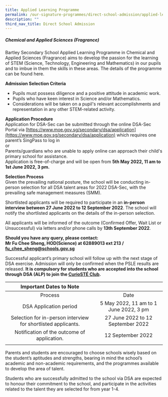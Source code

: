 ```yaml
---
title: Applied Learning Programme
permalink: /our-signature-programmes/direct-school-admission/applied-learning-programme/
description: ""
third_nav_title: Direct School Admission
---
```

##### Chemical and Applied Sciences (Fragrance) <br>
Bartley Secondary School Applied Learning Programme in Chemical and Applied Sciences (Fragrance) aims to develop the passion for the learning of STEM (Science, Technology, Engineering and Mathematics) in our pupils and to imbue in them the skills in these areas. The details of the programme can be found here.

**Admission Selection Criteria**
* Pupils must possess diligence and a positive attitude in academic work.
* Pupils who have keen interest in Science and/or Mathematics.
* Considerations will be taken on a pupil's relevant accomplishments and representation in any other STEM-related activity.

**Application Procedure** <br>
Application for DSA-Sec can be submitted through the online DSA-Sec Portal via [https://www.moe.gov.sg/secondary/dsa/application](https://www.moe.gov.sg/secondary/dsa/application) which requires one parent’s SingPass to log in <br>
or <br>
Parents/guardians who are unable to apply online can approach their child's primary school for assistance. <br>
Application is free-of-charge and will be open from **5th May 2022, 11 am to 1st June 2022, 3 pm.**

**Selection Process** <br>
Given the prevailing national posture, the school will be conducting in-person selection for all DSA talent areas for 2022 DSA-Sec, with the prevailing safe management measures (SMM).


Shortlisted applicants will be required to participate in an **in-person interview between 27 June 2022 to 12 September 2022**. The school will notify the shortlisted applicants on the details of the in-person selection.


All applicants will be informed of the outcome (Confirmed Offer, Wait List or Unsuccessful) via letters and/or phone calls by **13th September 2022**.

**Should you have any query, please contact: <br>
Mr Fu Chee Sheng, HOD(Science) at 62889013 ext 213 / fu_chee_sheng@schools.gov.sg**

Successful applicant’s primary school will follow up with the next stage of DSA exercise. Admission will only be confirmed when the PSLE results are released. **It is compulsory for students who are accepted into the school through DSA (ALP) to join the [CurioSTÉ Club](https://moe-bartleysec-staging.netlify.app/our-holistic-curriculum/co-curricular-activities/clubs-n-societies/curiost-club-new).**

| Important Dates to Note |  |
|:---:|:---:|
| Process | Date |
| DSA Application period | 5 May 2022, 11 am to 1 June 2022, 3 pm |
|  Selection for in-person interview for shortlisted applicants. | 27 June 2022 to 12 September 2022 |
| Notification of the outcome of application. | 12 September 2022 |
| | |

Parents and students are encouraged to choose schools wisely based on the student’s aptitudes and strengths, bearing in mind the school’s academic and non-academic requirements, and the programmes available to develop the area of talent.


Students who are successfully admitted to the school via DSA are expected to honour their commitment to the school, and participate in the activities related to the talent they are selected for from year 1-4.
